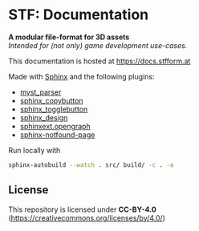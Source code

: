 # STF: Documentation
**A modular file-format for 3D assets**\
*Intended for (not only) game development use-cases.*

This documentation is hosted at <https://docs.stfform.at>

Made with [Sphinx](https://www.sphinx-doc.org/en/master/) and the following plugins:
* [myst_parser](https://myst-parser.readthedocs.io/en/latest/index.html)
* [sphinx_copybutton](https://sphinx-copybutton.readthedocs.io/en/latest/)
* [sphinx_togglebutton](https://pypi.org/project/sphinx-togglebutton/)
* [sphinx_design](https://sphinx-design.readthedocs.io/en/stable/index.html)
* [sphinxext.opengraph](https://sphinxext-opengraph.readthedocs.io/en/latest/)
* [sphinx-notfound-page](https://github.com/readthedocs/sphinx-notfound-page)

Run locally with
```sh
sphinx-autobuild --watch . src/ build/ -c . -a
```

## License
This repository is licensed under **CC-BY-4.0** (<https://creativecommons.org/licenses/by/4.0/>)
